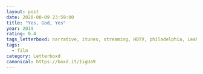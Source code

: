 ```yaml
---
layout: post 
date: 2020-08-09 23:59:00
title: "Yes, God, Yes"
year: 2019
rating: 0.4
tags_letterboxd: narrative, itunes, streaming, HDTV, philadelphia, Leah, film club
tags:
  - film
category: Letterboxd
canonical: https://boxd.it/1igUa9
---
```

